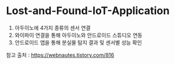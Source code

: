 # Lost-and-Found-IoT-Application
1. 아두이노에 4가지 종류의 센서 연결
2. 와이파이 연결을 통해 아두이노와 안드로이드 스튜디오 연동
3. 안드로이드 앱을 통해 분실물 탐지 결과 및 센서별 성능 확인

참고 출처 : https://webnautes.tistory.com/816
